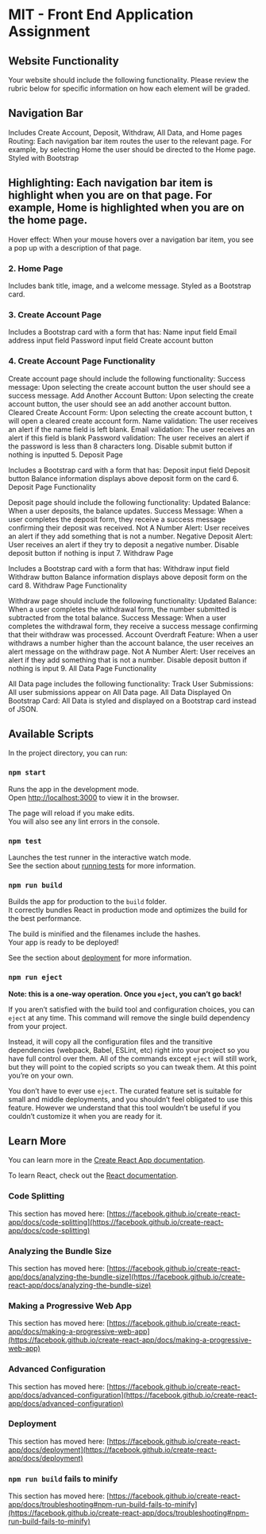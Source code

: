 # MIT - Front End Application Assignment

## Website Functionality
Your website should include the following functionality. Please review the rubric below for specific information on how each element will be graded.

## Navigation Bar
Includes Create Account, Deposit, Withdraw, All Data, and Home pages
Routing: Each navigation bar item routes the user to the relevant page. For example, by selecting Home the user should be directed to the Home page.
Styled with Bootstrap
## Highlighting: Each navigation bar item is highlight when you are on that page. For example, Home is highlighted when you are on the home page.
Hover effect: When your mouse hovers over a navigation bar item, you see a pop up with a description of that page.
### 2. Home Page
Includes bank title, image, and a welcome message.
Styled as a Bootstrap card.
### 3. Create Account Page
Includes a Bootstrap card with a form that has:
Name input field
Email address input field
Password input field
Create account button
### 4. Create Account Page Functionality

Create account page should include the following functionality:
Success message: Upon selecting the create account button the user should see a success message.
Add Another Account Button: Upon selecting the create account button, the user should see an add another account button.
Cleared Create Account Form: Upon selecting the create account button, t will open a cleared create account form.
Name validation: The user receives an alert if the name field is left blank.
Email validation: The user receives an alert if this field is blank
Password validation: The user receives an alert if the password is less than 8 characters long.
Disable submit button if nothing is inputted
5. Deposit Page

Includes a Bootstrap card with a form that has:
Deposit input field
Deposit button
Balance information displays above deposit form on the card
6. Deposit Page Functionality

Deposit page should include the following functionality:
Updated Balance: When a user deposits, the balance updates.
Success Message: When a user completes the deposit form, they receive a success message confirming their deposit was received.
Not A Number Alert: User receives an alert if they add something that is not a number.
Negative Deposit Alert: User receives an alert if they try to deposit a negative number.
Disable deposit button if nothing is input
7. Withdraw Page

Includes a Bootstrap card with a form that has:
Withdraw input field
Withdraw button
Balance information displays above deposit form on the card
8. Withdraw Page Functionality

Withdraw page should include the following functionality:
Updated Balance: When a user completes the withdrawal form, the number submitted is subtracted from the total balance.
Success Message: When a user completes the withdrawal form, they receive a success message confirming that their withdraw was processed.
Account Overdraft Feature: When a user withdraws a number higher than the account balance, the user receives an alert message on the withdraw page.
Not A Number Alert: User receives an alert if they add something that is not a number.
Disable deposit button if nothing is input
9. All Data Page Functionality

All Data page includes the following functionality:
Track User Submissions: All user submissions appear on All Data page.
All Data Displayed On Bootstrap Card: All Data is styled and displayed on a Bootstrap card instead of JSON.

## Available Scripts

In the project directory, you can run:

### `npm start`

Runs the app in the development mode.\
Open [http://localhost:3000](http://localhost:3000) to view it in the browser.

The page will reload if you make edits.\
You will also see any lint errors in the console.

### `npm test`

Launches the test runner in the interactive watch mode.\
See the section about [running tests](https://facebook.github.io/create-react-app/docs/running-tests) for more information.

### `npm run build`

Builds the app for production to the `build` folder.\
It correctly bundles React in production mode and optimizes the build for the best performance.

The build is minified and the filenames include the hashes.\
Your app is ready to be deployed!

See the section about [deployment](https://facebook.github.io/create-react-app/docs/deployment) for more information.

### `npm run eject`

**Note: this is a one-way operation. Once you `eject`, you can’t go back!**

If you aren’t satisfied with the build tool and configuration choices, you can `eject` at any time. This command will remove the single build dependency from your project.

Instead, it will copy all the configuration files and the transitive dependencies (webpack, Babel, ESLint, etc) right into your project so you have full control over them. All of the commands except `eject` will still work, but they will point to the copied scripts so you can tweak them. At this point you’re on your own.

You don’t have to ever use `eject`. The curated feature set is suitable for small and middle deployments, and you shouldn’t feel obligated to use this feature. However we understand that this tool wouldn’t be useful if you couldn’t customize it when you are ready for it.

## Learn More

You can learn more in the [Create React App documentation](https://facebook.github.io/create-react-app/docs/getting-started).

To learn React, check out the [React documentation](https://reactjs.org/).

### Code Splitting

This section has moved here: [https://facebook.github.io/create-react-app/docs/code-splitting](https://facebook.github.io/create-react-app/docs/code-splitting)

### Analyzing the Bundle Size

This section has moved here: [https://facebook.github.io/create-react-app/docs/analyzing-the-bundle-size](https://facebook.github.io/create-react-app/docs/analyzing-the-bundle-size)

### Making a Progressive Web App

This section has moved here: [https://facebook.github.io/create-react-app/docs/making-a-progressive-web-app](https://facebook.github.io/create-react-app/docs/making-a-progressive-web-app)

### Advanced Configuration

This section has moved here: [https://facebook.github.io/create-react-app/docs/advanced-configuration](https://facebook.github.io/create-react-app/docs/advanced-configuration)

### Deployment

This section has moved here: [https://facebook.github.io/create-react-app/docs/deployment](https://facebook.github.io/create-react-app/docs/deployment)

### `npm run build` fails to minify

This section has moved here: [https://facebook.github.io/create-react-app/docs/troubleshooting#npm-run-build-fails-to-minify](https://facebook.github.io/create-react-app/docs/troubleshooting#npm-run-build-fails-to-minify)
